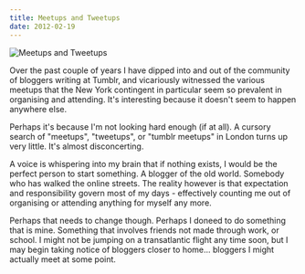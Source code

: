 ```yaml
---
title: Meetups and Tweetups
date: 2012-02-19
---
```


![Meetups and Tweetups](https://source.unsplash.com/hopX_jpVtRM/1600x900)

Over the past couple of years I have dipped into and out of the community of bloggers writing at Tumblr, and vicariously witnessed the various meetups that the New York contingent in particular seem so prevalent in organising and attending. It's interesting because it doesn't seem to happen anywhere else.

Perhaps it's because I'm not looking hard enough (if at all). A cursory search of "meetups", "tweetups", or "tumblr meetups" in London turns up very little. It's almost disconcerting.

A voice is whispering into my brain that if nothing exists, I would be the perfect person to start something. A blogger of the old world. Somebody who has walked the online streets. The reality however is that expectation and responsibility govern most of my days - effectively counting me out of organising or attending anything for myself any more.

Perhaps that needs to change though. Perhaps I doneed to do something that is mine. Something that involves friends not made through work, or school. I might not be jumping on a transatlantic flight any time soon, but I may begin taking notice of bloggers closer to home... bloggers I might actually meet at some point.
